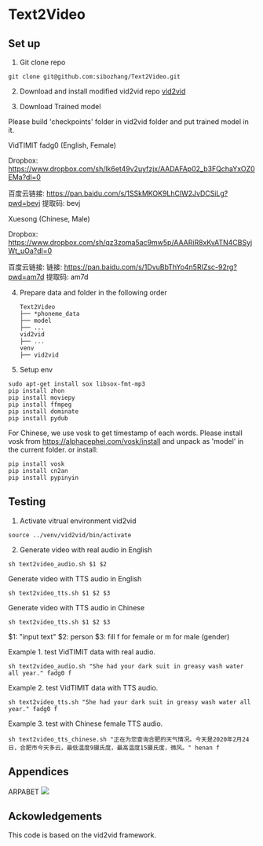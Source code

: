 # Text2Video

## Set up
1. Git clone repo
```
git clone git@github.com:sibozhang/Text2Video.git
```

2. Download and install modified vid2vid repo [vid2vid](https://github.com/sibozhang/vid2vid) 

3. Download Trained model

Please build 'checkpoints' folder in vid2vid folder and put trained model in it.

VidTIMIT fadg0 (English, Female) 

Dropbox: https://www.dropbox.com/sh/lk6et49v2uyfzjx/AADAFAp02_b3FQchaYxOZ0EMa?dl=0

百度云链接: https://pan.baidu.com/s/1SSkMKOK9LhClW2JvDCSiLg?pwd=bevj 提取码: bevj

Xuesong (Chinese, Male) 

Dropbox: https://www.dropbox.com/sh/qz3zoma5ac9mw5p/AAARiR8xKvATN4CBSyjWt_uOa?dl=0

百度云链接: 链接: https://pan.baidu.com/s/1DvuBbThYo4n5RIZsc-92rg?pwd=am7d 提取码: am7d

4. Prepare data and folder in the following order

    ```
    Text2Video
    ├── *phoneme_data
    ├── model
    ├── ...
    vid2vid
    ├── ...
    venv
    ├── vid2vid
    ```
5. Setup env 
```
sudo apt-get install sox libsox-fmt-mp3
pip install zhon
pip install moviepy
pip install ffmpeg
pip install dominate
pip install pydub
```

For Chinese, we use vosk to get timestamp of each words.
Please install vosk from https://alphacephei.com/vosk/install and unpack as 'model' in the current folder.
or install:

```
pip install vosk
pip install cn2an
pip install pypinyin
```

## Testing
1. Activate vitrual environment vid2vid
```
source ../venv/vid2vid/bin/activate
```
2. Generate video with real audio in English
```
sh text2video_audio.sh $1 $2
```

Generate video with TTS audio in English
```
sh text2video_tts.sh $1 $2 $3
```

Generate video with TTS audio in Chinese
```
sh text2video_tts.sh $1 $2 $3
```

$1: "input text"
$2: person
$3: fill f for female or m for male (gender)

Example 1. test VidTIMIT data with real audio.
```
sh text2video_audio.sh "She had your dark suit in greasy wash water all year." fadg0 f
```
    
Example 2. test VidTIMIT data with TTS audio.
```
sh text2video_tts.sh "She had your dark suit in greasy wash water all year." fadg0 f
```

Example 3. test with Chinese female TTS audio.
```
sh text2video_tts_chinese.sh "正在为您查询合肥的天气情况。今天是2020年2月24日，合肥市今天多云，最低温度9摄氏度，最高温度15摄氏度，微风。" henan f
```


## Appendices
ARPABET
![](./ARPABET.png)

## Ackowledgements
This code is based on the vid2vid framework.
